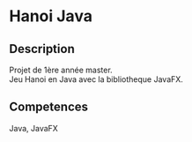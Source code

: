 # Hanoi Java

## Description
Projet de 1ère année master.<br />
Jeu Hanoi en Java avec la bibliotheque JavaFX.

## Competences
Java, JavaFX

